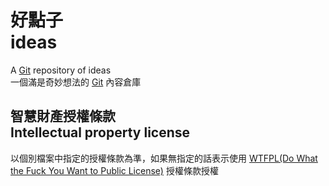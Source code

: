 好點子<br />ideas
=====

A [Git](http://git-scm.com/) repository of ideas  
一個滿是奇妙想法的 [Git](http://git-scm.com/) 內容倉庫

智慧財產授權條款<br />Intellectual property license
-----
以個別檔案中指定的授權條款為準，如果無指定的話表示使用 [WTFPL(Do What the Fuck You Want to Public License)](http://www.wtfpl.net/) 授權條款授權

